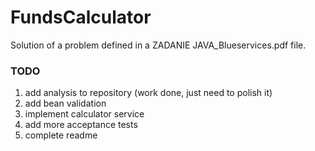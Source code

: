 # FundsCalculator
Solution of a problem defined in a ZADANIE JAVA_Blueservices.pdf file.

### TODO
1. add analysis to repository (work done, just need to polish it)
2. add bean validation
3. implement calculator service
4. add more acceptance tests
5. complete readme